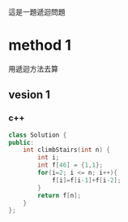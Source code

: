 
這是一題遞迴問題

# method 1

用遞迴方法去算

## vesion 1

### c++

```cpp
class Solution {
public:
    int climbStairs(int n) {
        int i;
        int f[46] = {1,1};
        for(i=2; i <= n; i++){
            f[i]=f[i-1]+f[i-2];
        }
        return f[n];
    }
};
```
